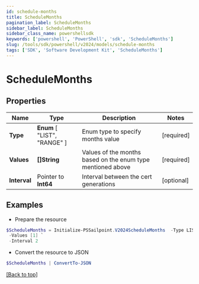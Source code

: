 ```yaml
---
id: schedule-months
title: ScheduleMonths
pagination_label: ScheduleMonths
sidebar_label: ScheduleMonths
sidebar_class_name: powershellsdk
keywords: ['powershell', 'PowerShell', 'sdk', 'ScheduleMonths'] 
slug: /tools/sdk/powershell/v2024/models/schedule-months
tags: ['SDK', 'Software Development Kit', 'ScheduleMonths']
---
```



# ScheduleMonths

## Properties

Name | Type | Description | Notes
------------ | ------------- | ------------- | -------------
**Type** |   **Enum** [  "LIST",    "RANGE" ] | Enum type to specify months value | [required]
**Values** |  **[]String** | Values of the months based on the enum type mentioned above | [required]
**Interval** |  Pointer to **Int64** | Interval between the cert generations | [optional] 

## Examples

- Prepare the resource
```powershell
$ScheduleMonths = Initialize-PSSailpoint.V2024ScheduleMonths  -Type LIST `
 -Values [1] `
 -Interval 2
```

- Convert the resource to JSON
```powershell
$ScheduleMonths | ConvertTo-JSON
```


[[Back to top]](#) 

